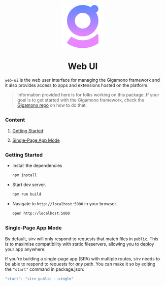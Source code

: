 <div align="center">
    <a href="#" target="_blank">
        <img src="https://raw.githubusercontent.com/appcypher/gigamono-assets/main/avatar-gigamono-boxed.png" alt="Gigamono Logo" width="140" height="140"></img>
    </a>
</div>

<h1 align="center">Web UI</h1>

`web-ui` is the web user interface for managing the Gigamono framework and it also provides access to apps and extensions hosted on the platform.

> Information provided here is for folks working on this package. If your goal is to get started with the Gigamono framework, check the [Gigamono repo](https://github.com/gigamono/gigamono) on how to do that.

##

### Content

1. [Getting Started](#getting-started)

2. [Single-Page App Mode](#spa-mode)

##

### Getting Started <a name="getting-started" />

- Install the dependencies

  ```bash
  npm install
  ```

- Start dev server.

  ```bash
  npm run build
  ```

- Navigate to `http://localhost:5000` in your browser.

  ```bash
  open http://localhost:5000
  ```

##

### Single-Page App Mode <a name="spa-mode" />

By default, sirv will only respond to requests that match files in `public`. This is to maximise compatibility with static fileservers, allowing you to deploy your app anywhere.

If you're building a single-page app (SPA) with multiple routes, sirv needs to be able to respond to requests for _any_ path. You can make it so by editing the `"start"` command in package.json:

```js
"start": "sirv public --single"
```
